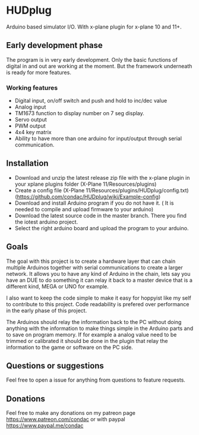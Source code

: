 # HUDplug
Arduino based simulator I/O. With x-plane plugin for x-plane 10 and 11+.

## Early development phase
The program is in very early development. Only the basic functions of digital in and out are working at the moment. But the framework underneath is ready for more features.

### Working features
* Digital input, on/off switch and push and hold to inc/dec value
* Analog input
* TM1673 function to display number on 7 seg display. 
* Servo output
* PWM output
* 4x4 key matrix
* Ability to have more than one arduino for input/output through serial communication. 

## Installation
* Download and unzip the latest release zip file with the x-plane plugin in your xplane plugins folder (X-Plane 11/Resources/plugins)
* Create a config file (X-Plane 11/Resources/plugins/HUDplug/config.txt) (https://github.com/condac/HUDplug/wiki/Example-config)
* Download and install Arduino program if you do not have it. ( It is needed to compile and upload firmware to your arduino)
* Download the latest source code in the master branch. There you find the iotest arduino project.
* Select the right arduino board and upload the program to your arduino.


## Goals
The goal with this project is to create a hardware layer that can chain multiple Arduinos together with serial communications to create a larger network. It allows you to have any kind of Arduino in the chain, lets say you have an DUE to do something it can relay it back to a master device that is a different kind, MEGA or UNO for example.

I also want to keep the code simple to make it easy for hoppyist like my self to contribute to this project. Code readability is prefered over performance in the early phase of this project.

The Arduinos should relay the information back to the PC without doing anything with the information to make things simple in the Arduino parts and to save on program memory. If for example a analog value need to be trimmed or calibrated it should be done in the plugin that relay the information to the game or software on the PC side.

## Questions or suggestions
Feel free to open a issue for anything from questions to feature requests. 

## Donations
Feel free to make any donations on my patreon page https://www.patreon.com/condac or with paypal https://www.paypal.me/condac

